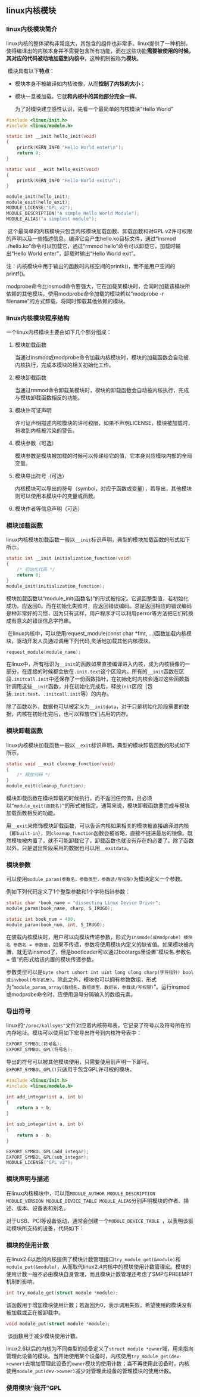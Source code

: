 ## linux内核模块

### linux内核模块简介

​		linux内核的整体架构非常庞大，其包含的组件也非常多。linux提供了一种机制，使得编译出的内核本身并不需要包含所有功能，而在这些功能**需要被使用的时候，其对应的代码被动地加载到内核中**，这种机制被称为**模块**。

​		模块具有以下**特点**：

- 模块本身不被编译如内核映像，从而**控制了内核的大小**；

- 模块一旦被加载，它就**和内核中的其他部分完全一样**。

  为了对模块建立感性认识，先看一个最简单的内核模块“Hello World”

```c
#include <linux/init.h>
#include <linux/module.h>

static int __init hello_init(void)
{
    printk(KERN_INFO "Hello World enter\n");
    return 0;
}

static void __exit hello_exit(void)
{
    printk(KERN_INFO "Hello World exit\n");
}

module_init(hello_init);
module_exit(hello_exit);
MODULE_LICENSE("GPL v2");
MODULE_DESCRIPTION("A simple Hello World Module");
MODULE_ALIAS("a simplest module");
```

​		这个最简单的内核模块只包含内核模块加载函数、卸载函数和对GPL v2许可权限的声明以及一些描述信息。编译它会产生hello.ko目标文件，通过“insmod ./hello.ko”命令可以加载它，通过“rmmod hello”命令可以卸载它，加载时输出“Hello World enter”，卸载时输出“Hello World exit”。

注：内核模块中用于输出的函数时内核空间的printk()，而不是用户空间的printf()。

​		modprobe命令比insmod命令要强大，它在加载某模块时，会同时加载该模块所依赖的其他模块。使用modprobe命令加载的模块若以“modprobe -r filename”的方式卸载，将同时卸载其他依赖的模块。

### linux内核模块程序结构

一个linux内核模块主要由如下几个部分组成：

1. 模块加载函数

   ​		当通过insmod或modprobe命令加载内核模块时，模块的加载函数会自动被内核执行，完成本模块的相关初始化工作。

2. 模块卸载函数

   ​		当通过rmmod命令卸载某模块时，模块的卸载函数会自动被内核执行，完成与模块卸载函数相反的功能。

3. 模块许可证声明

   ​		许可证声明描述内核模块的许可权限，如果不声明LICENSE，模块被加载时，将收到内核被污染的警告。

4. 模块参数（可选）

   ​		模块参数是模块被加载的时候可以传递给它的值，它本身对应模块内部的全局变量。

5. 模块导出符号（可选）

   ​		内核模块可以导出的符号（symbol，对应于函数或变量），若导出，其他模块则可以使用本模块中的变量或函数。

6. 模块作者等信息声明（可选）

### 模块加载函数

​		linux内核模块加载函数一般以`__init`标识声明，典型的模块加载函数的形式如下所示。

```c
static int __init initialization_function(void)
{
    /* 初始化代码 */
    return 0;
}
module_init(initialization_function);
```

​		模块加载函数以“module_init(函数名)”的形式被指定。它返回整型值，若初始化成功，应返回0。而在初始化失败时，应返回错误编码。总是返回相应的错误编码是种非常好的习惯，因为只有这样，用户程序才可以利用perror等方法把它们转换成有意义的错误信息字符串。

​		在linux内核中，可以使用request_module(const char *fmt, ...)函数加载内核模块，驱动开发人员通过调用下列代码,灵活地加载其他内核模块。

```c
request_module(module_name);
```

​		在linux中，所有标识为`__init`的函数如果直接编译进入内核，成为内核镜像的一部分，在连接的时候都会放在`.init.text`这个区段内。所有的`__init`函数在区段`.initcall.init`中还保存了一份函数指针，在初始化时内核会通过这些函数指针调用这些`__init`函数，并在初始化完成后，释放`init`区段（包括`.init.text`、`.initcall.init`等）的内存。

​		除了函数以外，数据也可以被定义为`__initdata`，对于只是初始化阶段需要的数据，内核在初始化完后，也可以释放它们占用的内存。

### 模块卸载函数

​		linux内核模块加载函数一般以`__exit`标识声明，典型的模块卸载函数的形式如下所示。

```c
static void __exit cleanup_function(void)
{
    /* 释放代码 */
}
module_exit(cleanup_function);
```

​		模块卸载函数在模块卸载的时候执行，而不返回任何值，且必须以`“module_exit(函数名)”`的形式被指定。通常来说，模块卸载函数要完成与模块加载函数相反的功能。

​		用`__exit`来修饰模块卸载函数，可以告诉内核如果相关的模块被直接编译进内核（即`built-in`），则`cleanup_function`函数会被省略，直接不链进最后的镜像。既然模块被内置了，就不可能卸载它了，卸载函数也就没有存在的必要了。除了函数以外，只是退出阶段采用的数据也可以用`__exitdata`。

### 模块参数

​		可以使用`module_param(参数名，参数类型，参数读/写权限)`为模块定义一个参数。

例如下列代码定义了1个整型参数和1个字符指针参数：

```c
static char *book_name = "dissecting Linux Device Driver";
module_param(book_name, charp, S_IRUGO);

static int book_num = 400;
module_param(book_num, int, S_IRUGO);
```

​		在装载内核模块时，用户可以向模块传递参数，形式为`insmode(或modprobe) 模块名 参数名 = 参数值`，如果不传递，参数将使用模块内定义的缺省值。如果模块被内置，就无法insmod了，但是bootloader可以通过bootargs里设置“模块名.参数名 = 值”的形式给该内置的模块传递参数。

​		参数类型可以是`byte short ushort int uint long ulong charp(字符指针) bool或invbool(布尔的反)`。除此之外，模块也可以拥有参数数组，形式为“`module_param_array(数组名，数组类型，数组长，参数读/写权限)`”。运行insmod或modprobe命令时，应使用逗号分隔输入的数组元素。

### 导出符号

​		linux的`"/proc/kallsyms"`文件对应着内核符号表，它记录了符号以及符号所在的内存地址。模块可以使用如下宏导出符号到内核符号表中：

```c
EXPORT_SYMBOL(符号名);
EXPORT_SYMBOL_GPL(符号名);
```

​		导出的符号可以被其他模块使用，只需要使用前声明一下即可。`EXPORT_SYMBOL_GPL()`只适用于包含GPL许可权的模块。

```c
#include <linux/init.h>
#include <linux/module.h>

int add_integar(int a, int b)
{
    return a + b;
}

int sub_integar(int a, int b)
{
    return a - b;
}

EXPORT_SYMBOL_GPL(add_integar);
EXPORT_SYMBOL_GPL(sub_integar);
MODULE_LICENSE("GPL v2");
```

### 模块声明与描述

​		在linux内核模块中，可以用`MODULE_AUTHOR MODULE_DESCRIPTION MODULE_VERSION MODULE_DEVICE_TABLE MODULE_ALIAS`分别声明模块的作者、描述、版本、设备表和别名。

​		对于USB、PCI等设备驱动，通常会创建一个`MODULE_DEVICE_TABLE `，以表明该驱动模块所支持的设备，代码如下：



### 模块的使用计数

​			在linux2.6以后的内核提供了模块计数管理接口`try_module_get(&module)`和`module_put(&module)`，从而取代linux2.4内核中的模块使用计数管理宏。模块的使用计数一般不必由模块自身管理，而且模块计数管理还考虑了SMP与PREEMPT机制的影响。

```c
int try_module_get(struct module *module);
```

​		该函数用于增加模块使用计数；若返回为0，表示调用失败，希望使用的模块没有被加载或正在被卸载中。

```c
void module_put(struct module *module);
```

​		该函数用于减少模块使用计数。

​		linux2.6以后的内核为不同类型的设备定义了`struct module *owner`域，用来指向管理此设备的模块。当开始使用某个设备时，内核使用`try_module_get(dev->owner)`去增加管理此设备的`owner`模块的使用计数；当不再使用此设备时，内核使用`module_put(dev->owner)`减少对管理此设备的管理模块的使用计数。

### 使用模块“绕开”GPL

